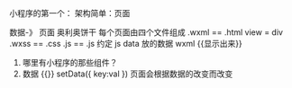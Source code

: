 小程序的第一个：
架构简单：页面

数据-》 页面 
奥利奥饼干 
每个页面由四个文件组成 
.wxml == .html      view = div    
.wxss == .css 
.js == .js 
约定 js data 放的数据  wxml  {{显示出来}}

1. 哪里有小程序的那些组件？
2. 数据 
  {{}} 
  setData({
    key:val 
  }) 
  页面会根据数据的改变而改变